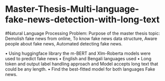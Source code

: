 # Master-Thesis-Multi-language-fake-news-detection-with-long-text

#Natural Language Processing Problem:
Purpose of the master thesis topic: Demolish fake news from online, To know fake news data structure, Aware people about fake news, Automated detecting fake news.

• Using huggingface library the m-BERT and Xlm-Roberta models were
used to predict fake news
• English and Bengali languages used
• Long token and output label handling approach and Model accepts long text that could be any length.
• Find the best-fitted model for both languages Fake news.
